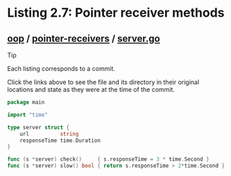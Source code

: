 # Listing 2.7: Pointer receiver methods

## [oop](https://github.com/inancgumus/gobyexample/blob/234398940955da16ce0b24b96404cb384774507b/oop) / [pointer-receivers](https://github.com/inancgumus/gobyexample/blob/234398940955da16ce0b24b96404cb384774507b/oop/pointer-receivers) / [server.go](https://github.com/inancgumus/gobyexample/blob/234398940955da16ce0b24b96404cb384774507b/oop/pointer-receivers/server.go)

> [!TIP]
> Each listing corresponds to a commit.
>
> Click the links above to see the file and its directory in their original locations and state as they were at the time of the commit.

```go
package main

import "time"

type server struct {
	url          string
	responseTime time.Duration
}

func (s *server) check()     { s.responseTime = 3 * time.Second }
func (s *server) slow() bool { return s.responseTime > 2*time.Second }
```

